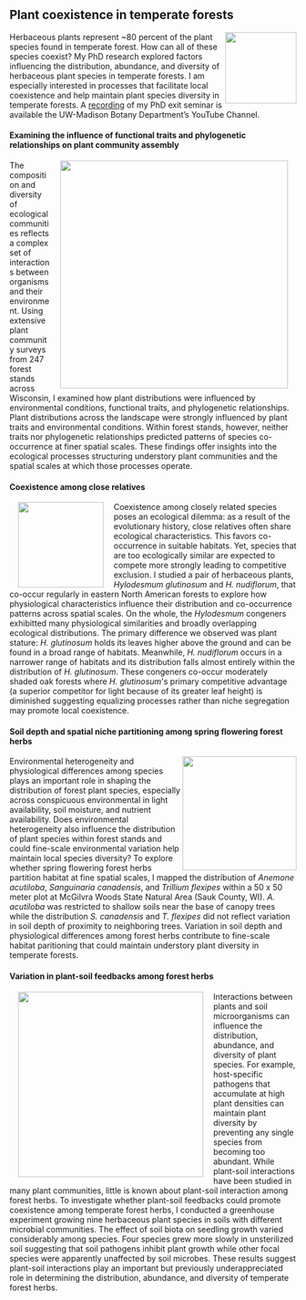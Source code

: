 ## Plant coexistence in temperate forests

<img src="https://jaredjbeck.github.io/PEL_logo.png" align="right" width="125"> Herbaceous plants represent ~80 percent of the plant species found in temperate forest. How can all of these species coexist? My PhD research explored factors influencing the distribution, abundance, and diversity of herbaceous plant species in temperate forests. I am especially interested in processes that facilitate local coexistence and help maintain plant species diversity in temperate forests. A [recording](https://www.youtube.com/watch?v=M62W48OAZyQ) of my PhD exit seminar is available the UW-Madison Botany Department’s YouTube Channel.

#### Examining the influence of functional traits and phylogenetic relationships on plant community assembly

<img style="padding: 0 15px; float: right;" src="https://jaredjbeck.github.io/content/fig4.revised.png" width="400" align="right">The composition and diversity of ecological communities reflects a complex set of interactions between organisms and their environment. Using extensive plant community surveys from 247 forest stands across Wisconsin, I examined how plant distributions were influenced by environmental conditions, functional traits, and phylogenetic relationships. Plant distributions across the landscape were strongly influenced by plant traits and environmental conditions. Within forest stands, however, neither traits nor phylogenetic relationships predicted patterns of species co-occurrence at finer spatial scales. These findings offer insights into the ecological processes structuring understory plant communities and the spatial scales at which those processes operate.

#### Coexistence among close relatives

<img style="padding: 0 15px; float: left;" src="https://jaredjbeck.github.io/images/Hylodesmum_coexistence.png" width="150" align="left"> Coexistence among closely related species poses an ecological dilemma: as a result of the evolutionary history,
close relatives often share ecological characteristics. This favors co-occurrence in suitable habitats. Yet, species 
that are too ecologically similar are expected to compete more strongly leading to competitive exclusion. I studied
a pair of herbaceous plants, *Hylodesmum glutinosum* and *H. nudiflorum*, that co-occur regularly in eastern North American forests to explore how physiological characteristics influence their distribution and co-occurrence patterns across spatial scales. On the whole, the *Hylodesmum* congeners exhibitted many physiological similarities and broadly overlapping ecological distributions. The primary difference we observed was plant stature: *H. glutinosum* holds its leaves higher above the ground and can be found in a broad range of habitats. Meanwhile, *H. nudiflorum* occurs in a narrower range of habitats and its distribution falls almost entirely within the distribution of *H. glutinosum*. These congeners co-occur moderately shaded oak forests where *H. glutinosum*'s primary competitive advantage (a superior competitor for light because of its greater leaf height) is diminished suggesting equalizing processes rather than niche segregation may promote local coexistence. 

#### Soil depth and spatial niche partitioning among spring flowering forest herbs

<img src="https://jaredjbeck.github.io/images/mcgilvra herbs.png" width="200" align="right"> Environmental heterogeneity and physiological differences among species plays an important role in shaping the distribution of forest plant species, especially across conspicuous environmental in light availability, soil moisture, and nutrient availability. Does environmental heterogeneity also influence the distribution of plant species within forest stands and could fine-scale environmental variation help maintain local species diversity? To explore whether spring flowering forest herbs partition habitat at fine spatial scales, I mapped the distribution of *Anemone acutiloba*, *Sanguinaria canadensis*, and *Trillium flexipes* within a 50 x 50 meter plot at McGilvra Woods State Natural Area (Sauk County, WI). *A. acutiloba* was restricted to shallow soils near the base of canopy trees while the distribution *S. canadensis* and *T. flexipes* did not reflect variation in soil depth of proximity to neighboring trees. Variation in soil depth and physiological differences among forest herbs contribute to fine-scale habitat paritioning that could maintain understory plant diversity in temperate forests.

#### Variation in plant-soil feedbacks among forest herbs

<img style="padding: 0 15px; float: left;" src="https://jaredjbeck.github.io/images/Fig3_psf.png" width="325" align="left"> Interactions between plants and soil microorganisms can influence the distribution, abundance, and diversity of plant species. For example, host-specific pathogens that accumulate at high plant densities can maintain plant diversity by preventing any single species from becoming too abundant. While plant-soil interactions have been studied in many plant communities, little is known about plant-soil interaction among forest herbs. To investigate whether plant-soil feedbacks could promote coexistence among temperate forest herbs, I conducted a greenhouse experiment growing nine herbaceous plant species in soils with different microbial communities. The effect of soil biota on seedling growth varied considerably among species. Four species grew more slowly in unsterilized soil suggesting that soil pathogens inhibit plant growth while other focal species were apparently unaffected by soil microbes. These results suggest plant-soil interactions play an important but previously underappreciated role in determining the distribution, abundance, and diversity of temperate forest herbs.
